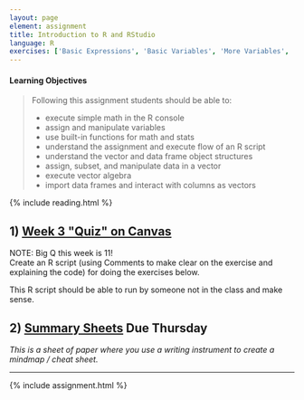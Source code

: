 ```yaml
---
layout: page
element: assignment
title: Introduction to R and RStudio
language: R
exercises: ['Basic Expressions', 'Basic Variables', 'More Variables', 'Built-in Functions', 'Modify the Code', 'Code Shuffle', 'Bird Banding', 'Shrub Volume Vectors', 'Shrub Volume Data Frame']
---
```


#### Learning Objectives

> Following this assignment students should be able to:
>
> - execute simple math in the R console
> - assign and manipulate variables
> - use built-in functions for math and stats
> - understand the assignment and execute flow of an R script
> - understand the vector and data frame object structures
> - assign, subset, and manipulate data in a vector
> - execute vector algebra
> - import data frames and interact with columns as vectors

{% include reading.html %}

## 1) [Week 3 "Quiz" on Canvas](https://canvas.uw.edu/courses/1580517/quizzes)

NOTE: Big Q this week is 11!  
Create an R script (using Comments to make clear on the exercise and explaining the code) for doing the exercises below.

This R script should be able to run by someone not in the class and make sense.


## 2) [Summary Sheets](https://canvas.uw.edu/courses/1580517/assignments) Due Thursday
_This is a sheet of paper where you use a writing instrument to create a mindmap / cheat sheet._

---

{% include assignment.html %}
